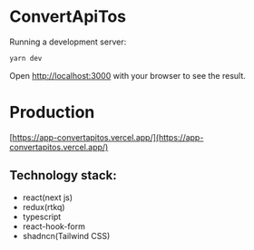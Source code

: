 # ConvertApiTos

Running a development server:

```bash
yarn dev
```

Open [http://localhost:3000](http://localhost:3000) with your browser to see the result.

# Production

[https://app-convertapitos.vercel.app/](https://app-convertapitos.vercel.app/)

## Technology stack:

- react(next js)
- redux(rtkq)
- typescript
- react-hook-form
- shadncn(Tailwind CSS)
